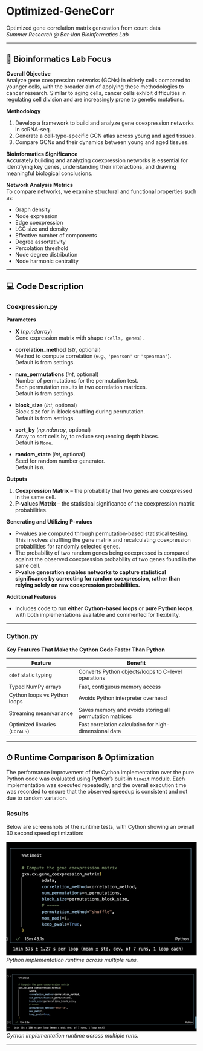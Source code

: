 # Optimized-GeneCorr
Optimized gene correlation matrix generation from count data  
*Summer Research @ Bar-Ilan Bioinformatics Lab*

---

## 🔬 Bioinformatics Lab Focus

**Overall Objective**  
Analyze gene coexpression networks (GCNs) in elderly cells compared to younger cells, with the broader aim of applying these methodologies to cancer research. Similar to aging cells, cancer cells exhibit difficulties in regulating cell division and are increasingly prone to genetic mutations.  

**Methodology**  
1. Develop a framework to build and analyze gene coexpression networks in scRNA-seq.  
2. Generate a cell-type-specific GCN atlas across young and aged tissues.  
3. Compare GCNs and their dynamics between young and aged tissues.  

**Bioinformatics Significance**  
Accurately building and analyzing coexpression networks is essential for identifying key genes, understanding their interactions, and drawing meaningful biological conclusions.  

**Network Analysis Metrics**  
To compare networks, we examine structural and functional properties such as:  
- Graph density  
- Node expression  
- Edge coexpression  
- LCC size and density  
- Effective number of components  
- Degree assortativity  
- Percolation threshold  
- Node degree distribution  
- Node harmonic centrality  

---

## 💻 Code Description

### **Coexpression.py**

**Parameters**  
- **X** (*np.ndarray*)  
  Gene expression matrix with shape `(cells, genes)`.  

- **correlation_method** (*str*, optional)  
  Method to compute correlation (e.g., `'pearson'` or `'spearman'`).  
  Default is from settings.  

- **num_permutations** (*int*, optional)  
  Number of permutations for the permutation test.  
  Each permutation results in two correlation matrices.  
  Default is from settings.  

- **block_size** (*int*, optional)  
  Block size for in-block shuffling during permutation.  
  Default is from settings.  

- **sort_by** (*np.ndarray*, optional)  
  Array to sort cells by, to reduce sequencing depth biases.  
  Default is `None`.  

- **random_state** (*int*, optional)  
  Seed for random number generator.  
  Default is `0`.  

**Outputs**  
1. **Coexpression Matrix** – the probability that two genes are coexpressed in the same cell.  
2. **P-values Matrix** – the statistical significance of the coexpression matrix probabilities.  

**Generating and Utilizing P-values**  
- P-values are computed through permutation-based statistical testing. This involves shuffling the gene matrix and recalculating coexpression probabilities for randomly selected genes.  
- The probability of two random genes being coexpressed is compared against the observed coexpression probability of two genes found in the same cell.  
- **P-value generation enables networks to capture statistical significance by correcting for random coexpression, rather than relying solely on raw coexpression probabilities.**

**Additional Features**  
- Includes code to run **either Cython-based loops** or **pure Python loops**, with both implementations available and commented for flexibility.  

---

### **Cython.py**  
**Key Features That Make the Cython Code Faster Than Python**

| Feature | Benefit |
|---------|---------|
| `cdef` static typing | Converts Python objects/loops to C-level operations |
| Typed NumPy arrays | Fast, contiguous memory access |
| Cython loops vs Python loops | Avoids Python interpreter overhead |
| Streaming mean/variance | Saves memory and avoids storing all permutation matrices |
| Optimized libraries (`CorALS`) | Fast correlation calculation for high-dimensional data |


---

## ⏱ Runtime Comparison & Optimization

The performance improvement of the Cython implementation over the pure Python code was evaluated using Python’s built-in `timeit` module. Each implementation was executed repeatedly, and the overall execution time was recorded to ensure that the observed speedup is consistent and not due to random variation.

### **Results**

Below are screenshots of the runtime tests, with Cython showing an overall 30 second speed optimization:

![Python Runtime](https://github.com/ArielMelni/Optimized-GeneCorr/blob/main/8C38DD30-33A5-4112-BC58-02A0257EE8B9.jpeg )  
*Python implementation runtime across multiple runs.*

![Cython Runtime](https://github.com/ArielMelni/Optimized-GeneCorr/blob/main/44D4B4DF-6195-4957-BF11-4B4944283085.jpeg)  
*Cython implementation runtime across multiple runs.*


---




